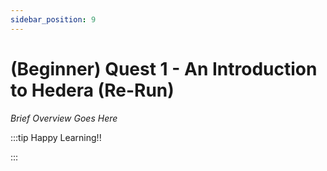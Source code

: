 ```yaml
---
sidebar_position: 9
---
```


# (Beginner) Quest 1 - An Introduction to Hedera (Re-Run)

_Brief Overview Goes Here_

:::tip Happy Learning!!

<QuestButton text="Go To Quest" link="" />

:::

